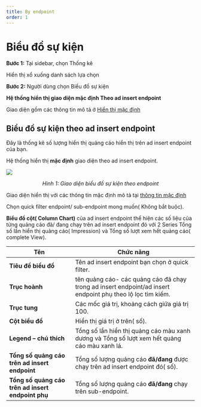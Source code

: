 ```yaml
---
title: By endpoint
order: 1
---
```

# Biểu đồ sự kiện
**Bước 1:** Tại sidebar, chọn Thống kê

Hiển thị xổ xuống danh sách lựa chọn

**Bước 2:** Người dùng chọn Biểu đồ sự kiện

**Hệ thống hiển thị giao diện mặc định Theo ad insert endpoint**

Giao diện gồm các thông tin mô tả ở [Hiển thị mặc định](../a-open-statistic.md)

## Biểu đồ sự kiện theo ad insert endpoint
Đây là thống kê số lượng hiển thị quảng cáo hiển thị trên ad insert endpoint của bạn.

Hệ thống hiển thị **mặc định** giao diện theo ad insert endpoint.

![](//images/dai/event-chart-by-endpoint.png)

<center>

*Hình 1: Giao diện biểu đồ sự kiện theo endpoint*

</center>

Giao diện hiển thị với các thông tin mặc định mô tả tại [thông tin mặc định](../a-open-statistic.md)

Chọn quick filter endpoint/ sub-endpoint mong muốn( Không bắt buộc).

 **Biểu đồ cột( Column Chart)** của ad insert endpoint thể hiện các số liệu của từng quảng cáo đã/ đang chạy trên ad insert endpoint đó với 2 Series Tổng số lần hiển thị quảng cáo( Impression) và Tổng số lượt xem hết quảng cáo( complete View).


| Tên        | Chức năng                                                    |
| -------------- | ------------------------------------------------------------ |
| **Tiêu đề biểu đồ**         | Tên ad insert endpoint bạn chọn ở quick filter. |
| **Trục hoành**        | tên quảng cáo- các quảng cáo đã chạy trong ad insert endpoint/ad insert endpoint phụ theo lộ lọc tìm kiếm.                          |
| **Trục tung**      | Các mốc giá trị, khoảng cách giữa giá trị 100. |
| **Cột biều đồ** | Hiển thị giá trị ở trên( số).             |
| **Legend – chú thích** | Tổng số lần hiển thị quảng cáo màu xanh dương và  Tổng số lượt xem hết quảng cáo màu xanh lá. |
| **Tổng số quảng cáo trên ad insert endpoint** | Tổng số lượng quảng cáo **đã/đang** được chạy trên ad insert endpoint đó( số). |
| **Tổng số quảng cáo trên ad insert endpoint phụ** | Tổng số lượng quảng cáo **đã/đang** chạy trên sub-endpoint. |